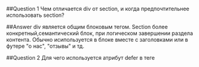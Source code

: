 ##Question 1
Чем отличается div от section, и когда предпочтительнее использовать section?

##Answer
div является общим блоковым тегом. Section более конкретный,семантический блок, при логическом завершении раздела контента. Обычно исипользуется в блоке вместе с заголовками или в футере "о нас", "отзывы" и тд.

##Question 2
Для чего используется атрибут defer в теге <script>?

##Answer
сообщает браузеру, что выполнение скрипта нужно отложить до тех пор, пока HTML-документ не будет полностью обработан (разобран), а DOM-дерево построено.Скрипт, помеченный атрибутом defer, не блокирует отображение страницы и загружается в фоновом режиме, выполняясь после полной загрузки HTML. Работает только для внешних скриптов <script src="..." defer>, не применяется к встроенным (inline) скриптам.

##Question 3
autocomplete — атрибут HTML, который управляет функцией автозаполнения полей формы.

Если autocomplete="on" (по умолчанию), браузер может подставлять ранее введённые данные (например, имя, email, адрес).

Если autocomplete="off" — автозаполнение отключено, и браузер не предлагает варианты.

Используется для улучшения UX или повышения безопасности (например, в полях пароля).
